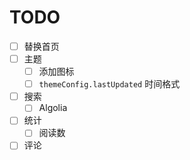 # TODO

- [ ] 替换首页
- [ ] 主题
  - [ ] 添加图标
  - [ ] `themeConfig.lastUpdated` 时间格式
- [ ] 搜索
  - [ ] Algolia
- [ ] 统计
  - [ ] 阅读数
- [ ] 评论
